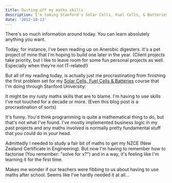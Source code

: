 ```yaml
---
title: Dusting off my maths skills
description: I'm taking Stanford's Solar Cells, Fuel Cells, & Batteries course and the maths is forcing me to use parts of my brain I've let atrophy
date: '2012-10-13'
---
```


There's so much information around today. You can learn absolutely anything you want.

Today, for instance, I've been reading up on Anerobic digesters. It's a pet project of mine that I'm hoping to build one later in the year. (Client projects take priority, but I like to leave room for some fun personal projects as well. Especially when they're not IT-related!)

But all of my reading today, is actually just me procrastinating from finishing the first problem set for my <a href="http://class.stanford.edu/solar/Fall2012" rel="nofollow">Solar Cells, Fuel Cells &amp; Batteries</a> course that I'm doing through Stanford University.

It might be my rusty maths skills that are to blame. I'm having to use skills I've not touched for a decade or more. (Even this blog post is a procrastination of sorts)

It's funny. You'd think programming is quite a mathematical thing to do, but that's not what I've found. I've mostly implemented business logic in my past projects and any maths involved is normally pretty fundamental stuff that you could do in your head.

Admittedly I needed to study a fair bit of maths to get my NZCE (New Zealand Certificate in Engineering). But now I'm having to remember how to factorise (You remember: "solve for x?") and in a way, it's feeling like I'm learning it for the first time.

Makes me wonder if our teachers were fibbing to us about having to use maths after school. Seems like I've hardly needed it at all...